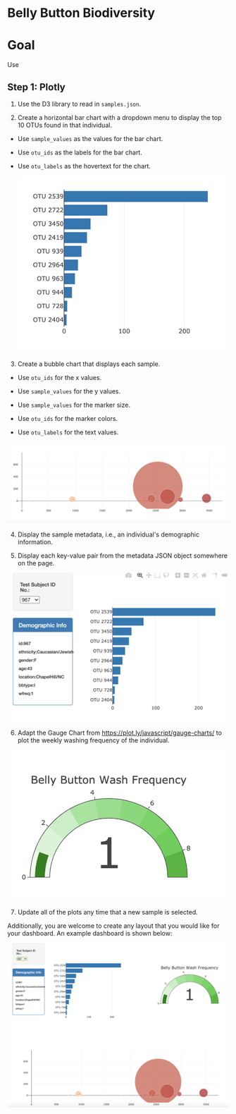 # Belly Button Biodiversity

# Goal

Use 

## Step 1: Plotly

1. Use the D3 library to read in `samples.json`.

2. Create a horizontal bar chart with a dropdown menu to display the top 10 OTUs found in that individual.

* Use `sample_values` as the values for the bar chart.

* Use `otu_ids` as the labels for the bar chart.

* Use `otu_labels` as the hovertext for the chart.

  ![bar Chart](PlotylyCode/images/02.png)

3. Create a bubble chart that displays each sample.

* Use `otu_ids` for the x values.

* Use `sample_values` for the y values.

* Use `sample_values` for the marker size.

* Use `otu_ids` for the marker colors.

* Use `otu_labels` for the text values.

![Bubble Chart](PlotylyCode/images/05.png)

4. Display the sample metadata, i.e., an individual's demographic information.

5. Display each key-value pair from the metadata JSON object somewhere on the page.

![hw](PlotylyCode/images/03.png)

6. Adapt the Gauge Chart from <https://plot.ly/javascript/gauge-charts/> to plot the weekly washing frequency of the individual.

![Weekly Washing Frequency Gauge](PlotylyCode/images/04.png)

7. Update all of the plots any time that a new sample is selected.

Additionally, you are welcome to create any layout that you would like for your dashboard. An example dashboard is shown below:

![hw](PlotylyCode/images/01.png)





